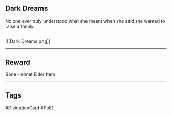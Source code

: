 ## Dark Dreams
No one ever truly understood what she meant when she said she wanted to raise a family.
## 
![[Dark Dreams.png]]

---
## Reward
Bone Helmet
Elder Item

---
## Tags
#DivinationCard
#PoE1